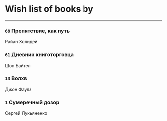 # Wish list of books by [](https://plus.google.com/u/0/115058436318443463985/)
---

### `68` Препятствие, как путь
Райан Холидей

### `61` Дневник книготорговца
Шон Байтел

### `13` Волхв
Джон Фаулз

### `1` Сумеречный дозор
Сергей Лукьяненко

